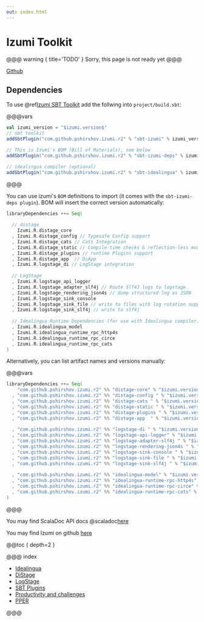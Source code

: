 ```yaml
---
out: index.html
---
```

Izumi Toolkit
=============

@@@ warning { title='TODO' }
Sorry, this page is not ready yet
@@@

[Github](https://github.com/pshirshov/izumi-r2)

Dependencies
------------

To use @ref[Izumi SBT Toolkit](sbt/00_sbt.md) add the follwing into `project/build.sbt`:

@@@vars
```scala
val izumi_version = "$izumi.version$"
// sbt toolkit
addSbtPlugin("com.github.pshirshov.izumi.r2" % "sbt-izumi" % izumi_version)

// This is Izumi's BOM (Bill of Materials), see below
addSbtPlugin("com.github.pshirshov.izumi.r2" % "sbt-izumi-deps" % izumi_version)

// idealingua compiler (optional)
addSbtPlugin("com.github.pshirshov.izumi.r2" % "sbt-idealingua" % izumi_version)
```
@@@


You can use izumi's `BOM` definitions to import (it comes with the `sbt-izumi-deps plugin`). BOM will insert the correct version automatically:

```scala
libraryDependencies ++= Seq(
  
  // distage
    Izumi.R.distage_core
  , Izumi.R.distage_config // Typesafe Config support
  , Izumi.R.distage_cats // Cats Integration
  , Izumi.R.distage_static // Compile-time checks & reflection-less mode
  , Izumi.R.distage_plugins // runtime Plugins support
  , Izumi.R.distage_app  // DiApp
  , Izumi.R.logstage_di // LogStage integration
  
  // LogStage
  , Izumi.R.logstage_api_logger
  , Izumi.R.logstage_adapter_slf4j // Route Slf4J logs to logstage
  , Izumi.R.logstage_rendering_json4s // dump structured log as JSON
  , Izumi.R.logstage_sink_console 
  , Izumi.R.logstage_sink_file // write to files with log rotation support
  , Izumi.R.logstage_sink_slf4j // write to slf4j
  
  // Idealingua Runtime Dependencies (for use with Idealingua compiler)
  , Izumi.R.idealingua_model
  , Izumi.R.idealingua_runtime_rpc_http4s
  , Izumi.R.idealingua_runtime_rpc_circe
  , Izumi.R.idealingua_runtime_rpc_cats
)
```

Alternatively, you can list artifact names and versions manually:

@@@vars
```scala
libraryDependencies ++= Seq(
    "com.github.pshirshov.izumi.r2" %% "distage-core" % "$izumi.version$"
  , "com.github.pshirshov.izumi.r2" %% "distage-config " % "$izumi.version$"
  , "com.github.pshirshov.izumi.r2" %% "distage-cats " % "$izumi.version$"
  , "com.github.pshirshov.izumi.r2" %% "distage-static " % "$izumi.version$"
  , "com.github.pshirshov.izumi.r2" %% "distage-plugins " % "$izumi.version$"
  , "com.github.pshirshov.izumi.r2" %% "distage-app  " % "$izumi.version$"
  
  , "com.github.pshirshov.izumi.r2" %% "logstage-di " % "$izumi.version$"
  , "com.github.pshirshov.izumi.r2" %% "logstage-api-logger" % "$izumi.version$"
  , "com.github.pshirshov.izumi.r2" %% "logstage-adapter-slf4j " % "$izumi.version$"
  , "com.github.pshirshov.izumi.r2" %% "logstage-rendering-json4s " % "$izumi.version$"
  , "com.github.pshirshov.izumi.r2" %% "logstage-sink-console " % "$izumi.version$"
  , "com.github.pshirshov.izumi.r2" %% "logstage-sink-file " % "$izumi.version$"
  , "com.github.pshirshov.izumi.r2" %% "logstage-sink-slf4j " % "$izumi.version$"
  
  , "com.github.pshirshov.izumi.r2" %% "idealingua-model" % "$izumi.version$"
  , "com.github.pshirshov.izumi.r2" %% "idealingua-runtime-rpc-http4s" % "$izumi.version$"
  , "com.github.pshirshov.izumi.r2" %% "idealingua-runtime-rpc-circe" % "$izumi.version$"
  , "com.github.pshirshov.izumi.r2" %% "idealingua-runtime-rpc-cats" % "$izumi.version$"
)
```
@@@

You may find ScalaDoc API docs @scaladoc[here](izumi.index)

You may find Izumi on github [here](https://github.com/pshirshov/izumi-r2)

@@toc { depth=2 }

@@@ index

* [Idealingua](idealingua/00_idealingua.md)
* [DiStage](distage/00_distage.md)
* [LogStage](logstage/00_logstage.md)
* [SBT Plugins](sbt/00_sbt.md)
* [Productivity and challenges](manifesto/00_manifesto.md)
* [PPER](pper/00_pper.md)

@@@

